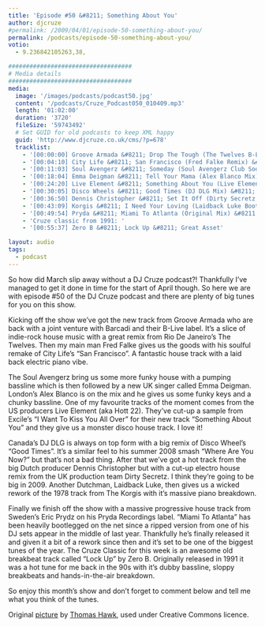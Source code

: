 ```yaml
---
title: 'Episode #50 &#8211; Something About You'
author: djcruze
#permalink: /2009/04/01/episode-50-something-about-you/
permalink: /podcasts/episode-50-something-about-you/
votio:
  - 9.236842105263,38,

###################################
# Media details
###################################
media:
  image: '/images/podcasts/podcast50.jpg'
  content: '/podcasts/Cruze_Podcast050_010409.mp3'
  length: '01:02:00'
  duration: '3720'
  fileSize: '59743492'
  # Set GUID for old podcasts to keep XML happy
  guid: 'http://www.djcruze.co.uk/cms/?p=678'
  tracklist:
    - '[00:00:00] Groove Armada &#8211; Drop The Tough (The Twelves B-Live Club Remix) &#8211; B-Live'
    - '[00:04:10] City Life &#8211; San Francisco (Fred Falke Remix) &#8211; Onelove'
    - '[00:11:03] Soul Avengerz &#8211; Someday (Soul Avengerz Club Soda Mix) &#8211; Soda Records'
    - '[00:18:04] Emma Deigman &#8211; Tell Your Mama (Alex Blanco Mix) &#8211; Storm Records'
    - '[00:24:20] Live Element &#8211; Something About You (Live Element Remix) &#8211; Gossip Records'
    - '[00:30:05] Disco Wheels &#8211; Good Times (DJ DLG Mix) &#8211; 3Beat Blue'
    - '[00:36:50] Dennis Christopher &#8211; Set It Off (Dirty Secretz Mix) &#8211; Spinnin Records'
    - '[00:43:09] Korgis &#8211; I Need Your Loving (Laidback Luke Bootleg) &#8211; White'
    - '[00:49:54] Pryda &#8211; Miami To Atlanta (Original Mix) &#8211; Pryda Recordings'
    - 'Cruze classic from 1991: '
    - '[00:55:37] Zero B &#8211; Lock Up &#8211; Great Asset'

layout: audio
tags:
  - podcast
---
```


So how did March slip away without a DJ Cruze podcast?! Thankfully I&#8217;ve managed to get it done in time for the start of April though. So here we are with episode #50 of the DJ Cruze podcast and there are plenty of big tunes for you on this show.

Kicking off the show we&#8217;ve got the new track from Groove Armada who are back with a joint venture with Barcadi and their B-Live label. It&#8217;s a slice of indie-rock house music with a great remix from Rio De Janeiro&#8217;s The Twelves. Then my main man Fred Falke gives us the goods with his soulful remake of City Life&#8217;s &#8220;San Francisco&#8221;. A fantastic house track with a laid back electric piano vibe.

The Soul Avengerz bring us some more funky house with a pumping bassline which is then followed by a new UK singer called Emma Deigman. London&#8217;s Alex Blanco is on the mix and he gives us some funky keys and a chunky bassline. One of my favourite tracks of the moment comes from the US producers Live Element (aka Hott 22). They&#8217;ve cut-up a sample from Excile&#8217;s &#8220;I Want To Kiss You All Over&#8221; for their new track &#8220;Something About You&#8221; and they give us a monster disco house track. I love it!

Canada&#8217;s DJ DLG is always on top form with a big remix of Disco Wheel&#8217;s &#8220;Good Times&#8221;. It&#8217;s a similar feel to his summer 2008 smash &#8220;Where Are You Now?&#8221; but that&#8217;s not a bad thing. After that we&#8217;ve got a hot track from the big Dutch producer Dennis Christopher but with a cut-up electro house remix from the UK production team Dirty Secretz. I think they&#8217;re going to be big in 2009. Another Dutchman, Laidback Luke, then gives us a wicked rework of the 1978 track from The Korgis with it&#8217;s massive piano breakdown.

Finally we finish off the show with a massive progressive house track from Sweden&#8217;s Eric Prydz on his Pryda Recordings label. &#8220;Miami To Atlanta&#8221; has been heavily bootlegged on the net since a ripped version from one of his DJ sets appear in the middle of last year. Thankfully he&#8217;s finally released it and given it a bit of a rework since then and it&#8217;s set to be one of the biggest tunes of the year. The Cruze Classic for this week is an awesome old breakbeat track called &#8220;Lock Up&#8221; by Zero B. Originally released in 1991 it was a hot tune for me back in the 90s with it&#8217;s dubby bassline, sloppy breakbeats and hands-in-the-air breakdown.

So enjoy this month&#8217;s show and don&#8217;t forget to comment below and tell me what you think of the tunes.

Original [picture][4] by [Thomas Hawk][5], used under Creative Commons licence.

[1]: http://www.djcruze.co.uk/cms/wp-content/uploads/2009/03/podcast50.jpg
[2]: http://www.djcruze.co.uk/cms/wp-content/DownloadButton.gif
[3]: http://www.djcruzeaudio.co.uk/podcasts/Cruze_Podcast050_010409.mp3
[4]: http://www.flickr.com/photos/thomashawk/3302621776/
[5]: http://www.flickr.com/photos/thomashawk/
